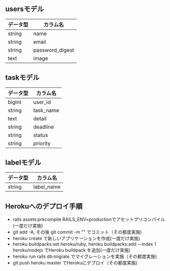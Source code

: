 ## usersモデル
|データ型|カラム名|
|---|---|
|string|name|
|string|email|
|string|password_digest|
|text|image|

## taskモデル
|データ型|カラム名|
|---|---|
|bigint|user_id|
|string|task_name|
|text|detail|
|string|deadline|
|string|status|
|string|priority|


## labelモデル
|データ型|カラム名|
|---|---|
|string|label_name|

## Herokuへのデプロイ手順
* rails assets:precompile RAILS_ENV=productionでアセットプリコンパイル(一度だけ実施)
* git add -A, その後 git commit -m "" でコミット（その都度実施)
* heroku create で新しいアプリケーションを作成(一度だけ実施)
* heroku buildpacks:set heroku/ruby, heroku buildpacks:add --index 1 heroku/nodejs でHeroku buildpack を追加(一度だけ実施)
* heroku run rails db:migrate でマイグレーションを実施（その都度実施)
* git push heroku master でHerokuにデプロイ（その都度実施)
